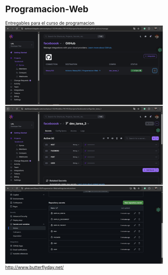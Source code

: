 # Programacion-Web
Entregables para el curso de programacion 
![alt text](captura1.PNG)
![alt text](captura2.PNG)
![alt text](captura3.PNG)
http://www.butterflyday.net/
